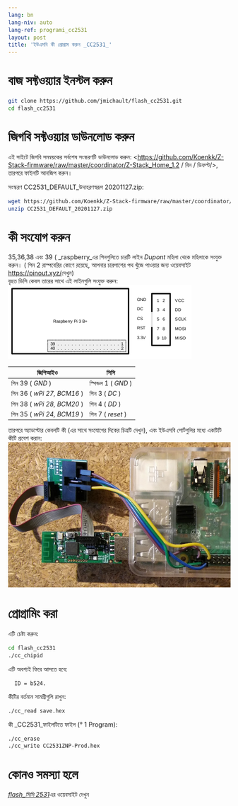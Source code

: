 ```yaml
---
lang: bn
lang-niv: auto
lang-ref: programi_cc2531
layout: post
title: 'ইউএসবি কী প্রোগ্রাম করুন _CC2531_'
---
```


# বাজ সফ্টওয়্যার ইনস্টল করুন

```bash
git clone https://github.com/jmichault/flash_cc2531.git
cd flash_cc2531
```
 
# জিগবি সফ্টওয়্যার ডাউনলোড করুন
এই সাইটে জিগবি সমন্বয়কের সর্বশেষ সংস্করণটি ডাউনলোড করুন: <https://github.com/Koenkk/Z-Stack-firmware/raw/master/coordinator/Z-Stack_Home_1.2 / বিন / ডিফল্ট/>, তারপরে ফাইলটি আনজিপ করুন।

সংস্করণ CC2531_DEFAULT_উদাহরণস্বরূপ 20201127.zip:

```bash
wget https://github.com/Koenkk/Z-Stack-firmware/raw/master/coordinator/Z-Stack_Home_1.2/bin/default/CC2531_DEFAULT_20201127.zip
unzip CC2531_DEFAULT_20201127.zip
```

# কী সংযোগ করুন

35,36,38 এবং 39 ( _raspberry_এর পিনগুলিতে চারটি লাইন _Dupont_ মহিলা থেকে মহিলাকে সংযুক্ত করুন। ( পিন 2 রাস্পবেরির কোণে রয়েছে, আপনার চারপাশের পথ খুঁজে পাওয়ার জন্য ওয়েবসাইট <https://pinout.xyz/>দেখুন)  
বৃহত ডিসি কেবল তারের সাথে এই লাইনগুলি সংযুক্ত করুন:  
![](/public/raspberry-cc.png "disposition _raspberry_ et _CC_") 

| জিপিআইও | সিসি |
| ---------------------------- | ------------------- | 
| পিন 39 ( _GND_ )           | স্পিন্ডল 1 ( _GND_ )  |	
| পিন 36 ( _wPi 27, BCM16_ ) | পিন 3 ( _DC_ )   | 
| পিন 38 ( _wPi 28, BCM20_ ) | পিন 4 ( _DD_ )   | 
| পিন 35 ( _wPi 24, BCM19_ ) | পিন 7 ( _reset_ )| 

তারপরে অ্যাডাপ্টার কেবলটি কী (এর সাথে সংযোগের দিকের চিত্রটি দেখুন), এবং ইউএসবি পোর্টগুলির মধ্যে একটিটি কীটি প্রবেশ করান:
![](/public/Raspberry-CC2531.jpg " _raspberry_ et _CC_") 


# প্রোগ্রামিং করা

এটি চেষ্টা করুন:
```bash
cd flash_cc2531
./cc_chipid
```
এটি অবশ্যই ফিরে আসতে হবে:
```
  ID = b524.
```

কীটির বর্তমান সামগ্রীগুলি রাখুন:
```bash
./cc_read save.hex
```

কী _CC2531_ফাইলটিতে ফাইল (° 1 Program):
```bash
./cc_erase
./cc_write CC2531ZNP-Prod.hex
```

# কোনও সমস্যা হলে
 [  _flash_সিসি 2531_](https://jmichault.github.io/flash_cc2531-dok/)এর ওয়েবসাইট দেখুন
